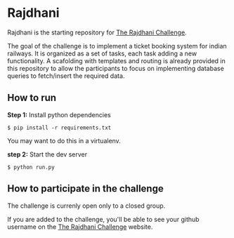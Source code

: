 # Rajdhani

Rajdhani is the starting repository for [The Rajdhani Challenge][].

The goal of the challenge is to implement a ticket booking system for indian railways. It is organized as a set of tasks, each task adding a new functionality. A scafolding with templates and routing is already provided in this repository to allow the participants to focus on implementing database queries to fetch/insert the required data.

## How to run

**Step 1:** Install python dependencies

```
$ pip install -r requirements.txt
```

You may want to do this in a virtualenv.

**step 2:** Start the dev server

```
$ python run.py
```

## How to participate in the challenge

The challenge is currenly open only to a closed group. 

If you are added to the challenge, you'll be able to see your github username on the [The Rajdhani Challenge][] website.

[The Rajdhani Challenge]: https://rajdhani.pipal.in

